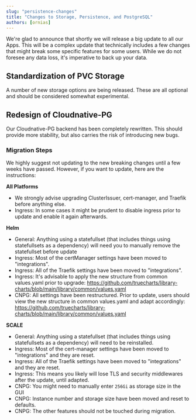 ```yaml
---
slug: "persistence-changes"
title: "Changes to Storage, Persistence, and PostgreSQL"
authors: [ornias]
---
```


We're glad to announce that shortly we will release a big update to all our Apps. This will be a complex update that technically includes a few changes that might break some specific features for some users. While we do not foresee any data loss, it's imperative to back up your data.

## Standardization of PVC Storage

A number of new storage options are being released. These are all optional and should be considered somewhat experimental.

## Redesign of Cloudnative-PG

Our Cloudnative-PG backend has been completely rewritten. This should provide more stability, but also carries the risk of introducing new bugs.

### Migration Steps

We highly suggest not updating to the new breaking changes until a few weeks have passed. However, if you want to update, here are the instructions:

**All Platforms**

- We strongly advise upgrading ClusterIssuer, cert-manager, and Traefik before anything else.
- Ingress: In some cases it might be prudent to disable ingress prior to update and enable it again afterwards.

**Helm**

- General: Anything using a statefullset (that includes things using statefullsets as a dependency) will need you to manually remove the statefullset before update
- Ingress: Most of the certManager settings have been moved to "integrations".
- Ingress: All of the Traefik settings have been moved to "integrations".
- Ingress: It's advisable to apply the new structure from common values.yaml prior to upgrade: https://github.com/truecharts/library-charts/blob/main/library/common/values.yaml
- CNPG: All settings have been restructured. Prior to update, users should view the new structure in common values.yaml and adapt accordingly: https://github.com/truecharts/library-charts/blob/main/library/common/values.yaml

**SCALE**

- General: Anything using a statefullset (that includes things using statefullsets as a dependency) will need to be reinstalled.
- Ingress: Most of the cert-manager settings have been moved to "integrations" and they are reset.
- Ingress: All of the Traefik settings have been moved to "integrations" and they are reset.
- Ingress: This means you likely will lose TLS and security middlewares after the update, until adapted.
- CNPG: You might need to manually enter `256Gi` as storage size in the GUI
- CNPG: Instance number and storage size have been moved and reset to defaults.
- CNPG: The other features should not be touched during migration.
